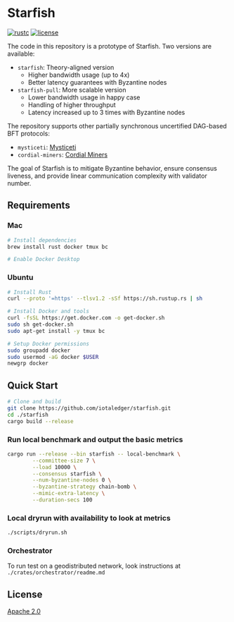# Starfish

[![rustc](https://img.shields.io/badge/rustc-1.78+-blue?style=flat-square&logo=rust)](https://www.rust-lang.org)
[![license](https://img.shields.io/badge/license-Apache-blue.svg?style=flat-square)](LICENSE)

The code in this repository is a prototype of Starfish. Two versions are available:
- `starfish`: Theory-aligned version
  - Higher bandwidth usage (up to 4x)
  - Better latency guarantees with Byzantine nodes
- `starfish-pull`: More scalable version
  - Lower bandwidth usage in happy case
  - Handling of higher throughput
  - Latency increased up to 3 times with Byzantine nodes

The repository supports other partially synchronous uncertified DAG-based BFT protocols:
- `mysticeti`: [Mysticeti](https://www.cs.cornell.edu/~babel/papers/mysticeti.pdf)
- `cordial-miners`: [Cordial Miners](https://arxiv.org/pdf/2205.09174)

The goal of Starfish is to mitigate Byzantine behavior, ensure consensus liveness, and provide linear communication complexity with validator number.

## Requirements

### Mac
```bash
# Install dependencies
brew install rust docker tmux bc

# Enable Docker Desktop
```

### Ubuntu
```bash
# Install Rust
curl --proto '=https' --tlsv1.2 -sSf https://sh.rustup.rs | sh

# Install Docker and tools
curl -fsSL https://get.docker.com -o get-docker.sh
sudo sh get-docker.sh
sudo apt-get install -y tmux bc

# Setup Docker permissions
sudo groupadd docker
sudo usermod -aG docker $USER
newgrp docker
```

## Quick Start

```bash
# Clone and build
git clone https://github.com/iotaledger/starfish.git
cd ./starfish
cargo build --release
```


### Run local benchmark and output the basic metrics
```bash
cargo run --release --bin starfish -- local-benchmark \
        --committee-size 7 \
        --load 10000 \
        --consensus starfish \
        --num-byzantine-nodes 0 \
        --byzantine-strategy chain-bomb \
        --mimic-extra-latency \
        --duration-secs 100
```

### Local dryrun with availability to look at metrics
```bash
./scripts/dryrun.sh
```

### Orchestrator
To run test on a geodistributed network, look instructions at `./crates/orchestrator/readme.md`

## License
[Apache 2.0](LICENSE)
```